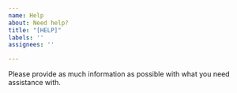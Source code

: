 ```yaml
---
name: Help
about: Need help?
title: "[HELP]"
labels: ''
assignees: ''

---
```


Please provide as much information as possible with what you need assistance with.
